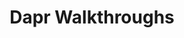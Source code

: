 ---
title: "Dapr Walkthroughs"
linkTitle: "Walkthroughs"
weight: 40
description: >
  Step-by-step walkthoughs on what happens under the hood of Dapr.
---